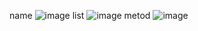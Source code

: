 name
![image](https://github.com/Sadrakhtarshenas/python/assets/140339193/a7fe9253-9dad-42f8-8ac2-0cb7fd6def72)
list
![image](https://github.com/Sadrakhtarshenas/python/assets/140339193/896255ca-930a-40de-a718-e1145132760b)
metod
![image](https://github.com/Sadrakhtarshenas/python/assets/140339193/374fab13-1487-4dcb-8fbd-ac860b1218e4)

